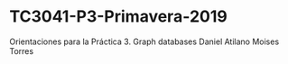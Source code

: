 ﻿# TC3041-P3-Primavera-2019
Orientaciones para la Práctica 3. Graph databases
Daniel Atilano
Moises Torres